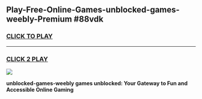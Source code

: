 
## Play-Free-Online-Games-unblocked-games-weebly-Premium #88vdk
<h3>
<a href="https://premium.freeplayer.one?title=unblocked-games-weebly&ref=8M">CLICK TO PLAY</a></h3>
<hr>

<h3>
<a href="https://premium.freeplayer.one?title=unblocked-games-weebly&ref=8M">CLICK 2 PLAY</a>
  
</h3>

<a href="https://premium.freeplayer.one?title=unblocked-games-weebly&ref=8M"><img src="https://clearcache.store/games.png"></a>


**unblocked-games-weebly games unblocked: Your Gateway to Fun and Accessible Online Gaming**

